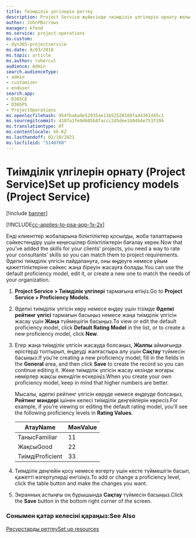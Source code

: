 ```yaml
---
title: Тиімділік үлгілерін реттеу
description: Project Service жүйесінде тиімділік үлгілерін орнату жолы
author: JohnPBurrows
manager: kfend
ms.service: project-operations
ms.custom:
- dyn365-projectservice
ms.date: 8/03/2018
ms.topic: article
ms.author: ruhercul
audience: Admin
search.audienceType:
- admin
- customizer
- enduser
search.app:
- D365CE
- D365PS
- ProjectOperations
ms.openlocfilehash: 954fba6a9e52935ae11b52520109fa44301d45c1
ms.sourcegitcommit: 418fa1fe9d605b8faccc2d5dee1b04b4e753f194
ms.translationtype: HT
ms.contentlocale: kk-KZ
ms.lasthandoff: 02/10/2021
ms.locfileid: "5146760"
---
```

# <a name="set-up-proficiency-models-project-service"></a><span data-ttu-id="389a4-103">Тиімділік үлгілерін орнату (Project Service)</span><span class="sxs-lookup"><span data-stu-id="389a4-103">Set up proficiency models (Project Service)</span></span>

[!include [banner](../includes/psa-now-project-operations.md)]

[!INCLUDE[cc-applies-to-psa-app-1x-2x](../includes/cc-applies-to-psa-app-1x-2x.md)]

<span data-ttu-id="389a4-104">Енді клиенттер жобаларына біліктіліктер қосылды, жоба талаптарына сәйкестендіру үшін кеңесшілер біліктіліктерін бағалау керек.</span><span class="sxs-lookup"><span data-stu-id="389a4-104">Now that you’ve added the skills for your clients’ projects, you need a way to rate your consultants’ skills so you can match them to project requirements.</span></span> <span data-ttu-id="389a4-105">Әдепкі тиімділік үлгісін пайдалануға, оны өңдеуге немесе ұйым қажеттіліктеріне сәйкес жаңа біреуін жасауға болады.</span><span class="sxs-lookup"><span data-stu-id="389a4-105">You can use the default proficiency model, edit it, or create a new one to match the needs of your organization.</span></span>  
  
1.  <span data-ttu-id="389a4-106">**Project Service > Тиімділік үлгілері** тармағына өтіңіз.</span><span class="sxs-lookup"><span data-stu-id="389a4-106">Go to **Project Service > Proficiency Models**.</span></span>  
  
2.  <span data-ttu-id="389a4-107">Әдепкі тиімділік үлгісін көру немесе өңдеу үшін тізімде **Әдепкі рейтинг үлгісі** тармағын басыңыз немесе жаңа тиімділік үлгісін жасау үшін **Жаңа** түймешігін басыңыз.</span><span class="sxs-lookup"><span data-stu-id="389a4-107">To view or edit the default proficiency model, click **Default Rating Model** in the list, or to create a new proficiency model, click **New**.</span></span>  
  
3.  <span data-ttu-id="389a4-108">Егер жаңа тиімділік үлгісін жасауда болсаңыз, **Жалпы** аймағында өрістерді толтырып, өңдеуді жалғастыра алу үшін **Сақтау** түймесін басыңыз.</span><span class="sxs-lookup"><span data-stu-id="389a4-108">If you’re creating a new proficiency model, fill in the fields in the **General** area, and then click **Save** to create the record so you can continue editing it.</span></span> <span data-ttu-id="389a4-109">Жеке тиімділік үлгісін жасау кезінде жоғары нөмірлер жақсы екендігін ескеріңіз.</span><span class="sxs-lookup"><span data-stu-id="389a4-109">When you create your own proficiency model, keep in mind that higher numbers are better.</span></span>  
  
     <span data-ttu-id="389a4-110">Мысалы, әдепкі рейтинг үлгісін көруде немесе өңдеуде болсаңыз, **Рейтинг мәндері** ішінен келесі тиімділік деңгейлерін көресіз.</span><span class="sxs-lookup"><span data-stu-id="389a4-110">For example, if you’re viewing or editing the default rating model, you’ll see the following proficiency levels in **Rating Values**.</span></span>  
  
    |<span data-ttu-id="389a4-111">Атау</span><span class="sxs-lookup"><span data-stu-id="389a4-111">Name</span></span>|<span data-ttu-id="389a4-112">Мән</span><span class="sxs-lookup"><span data-stu-id="389a4-112">Value</span></span>|  
    |----------|-----------|  
    |<span data-ttu-id="389a4-113">Таныс</span><span class="sxs-lookup"><span data-stu-id="389a4-113">Familiar</span></span>|<span data-ttu-id="389a4-114">1</span><span class="sxs-lookup"><span data-stu-id="389a4-114">1</span></span>|  
    |<span data-ttu-id="389a4-115">Жақсы</span><span class="sxs-lookup"><span data-stu-id="389a4-115">Good</span></span>|<span data-ttu-id="389a4-116">2</span><span class="sxs-lookup"><span data-stu-id="389a4-116">2</span></span>|  
    |<span data-ttu-id="389a4-117">Тиімді</span><span class="sxs-lookup"><span data-stu-id="389a4-117">Proficient</span></span>|<span data-ttu-id="389a4-118">3</span><span class="sxs-lookup"><span data-stu-id="389a4-118">3</span></span>|  
  
4.  <span data-ttu-id="389a4-119">Тиімділік деңгейін қосу немесе өзгерту үшін кесте түймешігін басып, қажетті өзгертулерді енгізіңіз.</span><span class="sxs-lookup"><span data-stu-id="389a4-119">To add or change a proficiency level, click the table button and make the changes you want.</span></span>  
  
5.  <span data-ttu-id="389a4-120">Экранның астыңғы оң бұрышында **Сақтау** түймесін басыңыз.</span><span class="sxs-lookup"><span data-stu-id="389a4-120">Click the **Save** button in the bottom right corner of the screen.</span></span>  
  
### <a name="see-also"></a><span data-ttu-id="389a4-121">Сонымен қатар келесіні қараңыз:</span><span class="sxs-lookup"><span data-stu-id="389a4-121">See Also</span></span>  
 [<span data-ttu-id="389a4-122">Ресурстарды реттеу</span><span class="sxs-lookup"><span data-stu-id="389a4-122">Set up resources</span></span>](../psa/set-up-resources.md)
